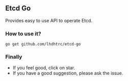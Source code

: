 ## Etcd Go
Provides easy to use API to operate Etcd.

### How to use it?
`go get github.com/lhdhtrc/etcd-go`

### Finally
- If you feel good, click on star.
- If you have a good suggestion, please ask the issue.